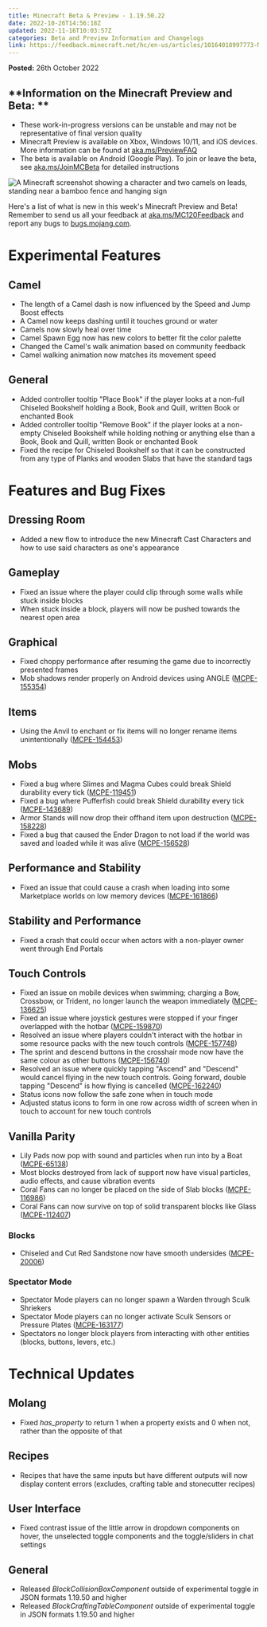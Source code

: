 ```yaml
---
title: Minecraft Beta & Preview - 1.19.50.22
date: 2022-10-26T14:56:18Z
updated: 2022-11-16T10:03:57Z
categories: Beta and Preview Information and Changelogs
link: https://feedback.minecraft.net/hc/en-us/articles/10164018997773-Minecraft-Beta-Preview-1-19-50-22
---
```


**Posted:** 26th October 2022

## **Information on the Minecraft Preview and Beta: **

-   These work-in-progress versions can be unstable and may not be representative of final version quality
-   Minecraft Preview is available on Xbox, Windows 10/11, and iOS devices. More information can be found at [aka.ms/PreviewFAQ](http://aka.ms/PreviewFAQ)
-   The beta is available on Android (Google Play). To join or leave the beta, see [aka.ms/JoinMCBeta](https://aka.ms/JoinMCBeta) for detailed instructions

![A Minecraft screenshot showing a character and two camels on leads, standing near a bamboo fence and hanging sign](https://feedback.minecraft.net/hc/article_attachments/10163883597709)

Here\'s a list of what is new in this week\'s Minecraft Preview and Beta! Remember to send us all your feedback at [aka.ms/MC120Feedback](https://aka.ms/MC120Feedback) and report any bugs to [bugs.mojang.com](http://bugs.mojang.com/).

# **Experimental Features**

## **Camel**

-   The length of a Camel dash is now influenced by the Speed and Jump Boost effects
-   A Camel now keeps dashing until it touches ground or water
-   Camels now slowly heal over time
-   Camel Spawn Egg now has new colors to better fit the color palette
-   Changed the Camel\'s walk animation based on community feedback
-   Camel walking animation now matches its movement speed

## **General**

-   Added controller tooltip \"Place Book\" if the player looks at a non-full Chiseled Bookshelf holding a Book, Book and Quill, written Book or enchanted Book
-   Added controller tooltip \"Remove Book\" if the player looks at a non-empty Chiseled Bookshelf while holding nothing or anything else than a Book, Book and Quill, written Book or enchanted Book
-   Fixed the recipe for Chiseled Bookshelf so that it can be constructed from any type of Planks and wooden Slabs that have the standard tags

# **Features and Bug Fixes**

## **Dressing Room**

-   Added a new flow to introduce the new Minecraft Cast Characters and how to use said characters as one\'s appearance

## **Gameplay**

-   Fixed an issue where the player could clip through some walls while stuck inside blocks
-   When stuck inside a block, players will now be pushed towards the nearest open area

## **Graphical**

-   Fixed choppy performance after resuming the game due to incorrectly presented frames
-   Mob shadows render properly on Android devices using ANGLE ([MCPE-155354](https://bugs.mojang.com/browse/MCPE-155354))

## **Items**

-   Using the Anvil to enchant or fix items will no longer rename items unintentionally ([MCPE-154453](https://bugs.mojang.com/browse/MCPE-154453))

## **Mobs**

-   Fixed a bug where Slimes and Magma Cubes could break Shield durability every tick ([MCPE-119451](https://bugs.mojang.com/browse/MCPE-119451))
-   Fixed a bug where Pufferfish could break Shield durability every tick ([MCPE-143689](https://bugs.mojang.com/browse/MCPE-143689))
-   Armor Stands will now drop their offhand item upon destruction ([MCPE-158228](https://bugs.mojang.com/browse/MCPE-158228))
-   Fixed a bug that caused the Ender Dragon to not load if the world was saved and loaded while it was alive ([MCPE-156528](https://bugs.mojang.com/browse/MCPE-156528))

## **Performance and Stability**

-   Fixed an issue that could cause a crash when loading into some Marketplace worlds on low memory devices ([MCPE-161866](https://bugs.mojang.com/browse/MCPE-161866))

## **Stability and Performance**

-   Fixed a crash that could occur when actors with a non-player owner went through End Portals

## **Touch Controls**

-   Fixed an issue on mobile devices when swimming; charging a Bow, Crossbow, or Trident, no longer launch the weapon immediately ([MCPE-136625](https://bugs.mojang.com/browse/MCPE-136625))
-   Fixed an issue where joystick gestures were stopped if your finger overlapped with the hotbar ([MCPE-159870](https://bugs.mojang.com/browse/MCPE-159870))
-   Resolved an issue where players couldn\'t interact with the hotbar in some resource packs with the new touch controls ([MCPE-157748](https://bugs.mojang.com/browse/MCPE-157748))
-   The sprint and descend buttons in the crosshair mode now have the same colour as other buttons ([MCPE-156740](https://bugs.mojang.com/browse/MCPE-156740))
-   Resolved an issue where quickly tapping \"Ascend\" and \"Descend\" would cancel flying in the new touch controls. Going forward, double tapping \"Descend\" is how flying is cancelled ([MCPE-162240](https://bugs.mojang.com/browse/MCPE-162240))
-   Status icons now follow the safe zone when in touch mode
-   Adjusted status icons to form in one row across width of screen when in touch to account for new touch controls

## **Vanilla Parity**

-   Lily Pads now pop with sound and particles when run into by a Boat ([MCPE-65138](https://bugs.mojang.com/browse/MCPE-65138))
-   Most blocks destroyed from lack of support now have visual particles, audio effects, and cause vibration events
-   Coral Fans can no longer be placed on the side of Slab blocks ([MCPE-116986](https://bugs.mojang.com/browse/MCPE-116986))
-   Coral Fans can now survive on top of solid transparent blocks like Glass ([MCPE-112407](https://bugs.mojang.com/browse/MCPE-112407))

### **Blocks**

-   Chiseled and Cut Red Sandstone now have smooth undersides ([MCPE-20006](https://bugs.mojang.com/browse/MCPE-20006))

### **Spectator Mode**

-   Spectator Mode players can no longer spawn a Warden through Sculk Shriekers
-   Spectator Mode players can no longer activate Sculk Sensors or Pressure Plates ([MCPE-163177](https://bugs.mojang.com/browse/MCPE-163177))
-   Spectators no longer block players from interacting with other entities (blocks, buttons, levers, etc.)

# **Technical Updates**

## **Molang**

-   Fixed *has_property* to return 1 when a property exists and 0 when not, rather than the opposite of that

## **Recipes**

-   Recipes that have the same inputs but have different outputs will now display content errors (excludes, crafting table and stonecutter recipes)

## **User Interface**

-   Fixed contrast issue of the little arrow in dropdown components on hover, the unselected toggle components and the toggle/sliders in chat settings

## **General**

-   Released *BlockCollisionBoxComponent* outside of experimental toggle in JSON formats 1.19.50 and higher
-   Released *BlockCraftingTableComponent* outside of experimental toggle in JSON formats 1.19.50 and higher

